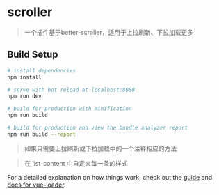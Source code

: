# scroller

> 一个插件基于better-scroller，适用于上拉刷新、下拉加载更多

## Build Setup

``` bash
# install dependencies
npm install

# serve with hot reload at localhost:8080
npm run dev

# build for production with minification
npm run build

# build for production and view the bundle analyzer report
npm run build --report
```

> 如果只需要上拉刷新或下拉加载中的一个注释相应的方法

>在 list-content 中自定义每一条的样式

For a detailed explanation on how things work, check out the [guide](http://vuejs-templates.github.io/webpack/) and [docs for vue-loader](http://vuejs.github.io/vue-loader).
